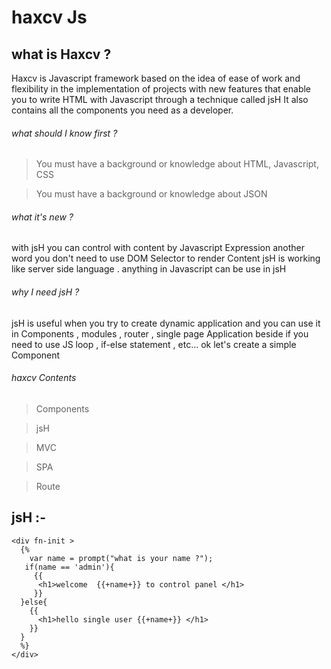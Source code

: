 # haxcv Js


## what is Haxcv ?

Haxcv is Javascript framework based on the idea of ease of work and flexibility in the implementation of projects with new features that enable you to write HTML with Javascript through a technique called jsH It also contains all the components you need as a developer.

###### what should I know first ?
> You must have a background or knowledge about HTML, Javascript, CSS

> You must have a background or knowledge about JSON

###### what it's new ?

with jsH you can control with content by Javascript Expression
another word you don't need to use DOM Selector to render Content
jsH is working like server side language .
anything in Javascript can be use in jsH


###### why I need jsH ?

jsH is useful when you try to create dynamic application and you can use it in Components , modules , router , single page Application beside if you need to use JS loop , if-else statement , etc...
ok let's create a simple Component

###### haxcv Contents 
> Components

> jsH

> MVC

> SPA

> Route

## jsH :- 
```
<div fn-init >
  {%
    var name = prompt("what is your name ?");
   if(name == 'admin'){
     {{
      <h1>welcome  {{+name+}} to control panel </h1>
     }}
  }else{
    {{
      <h1>hello single user {{+name+}} </h1>
    }}
  }
  %}
</div>
```




